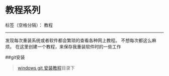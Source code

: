 ﻿# 教程系列

标签（空格分隔）： 教程

---

发现每次重装系统或者软件都会繁琐的查看各种网上教程。
不想每次都这么麻烦。
在这里创建一个教程，来保存我重装软件时的一些工作

##git安装
> [windows git 安装教程][1]目录下


  [1]: https://github.com/jybhaha/tutorials/tree/master/windows%20git%E5%AE%89%E8%A3%85%E6%95%99%E7%A8%8B